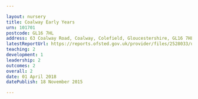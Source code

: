 ```yaml
---

layout: nursery
title: Coalway Early Years
urn: 101701
postcode: GL16 7HL
address: 63 Coalway Road, Coalway, Colefield, Gloucestershire, GL16 7HL
latestReportUrl: https://reports.ofsted.gov.uk/provider/files/2528033/urn/101701.pdf
teaching: 2
development: 1
leadership: 2
outcomes: 2
overall: 2
date: 01 April 2018 
datePublish: 18 November 2015

---
```

